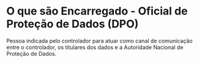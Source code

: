# O que são Encarregado - Oficial de Proteção de Dados (DPO)

Pessoa indicada pelo controlador para atuar como canal de comunicação entre o controlador, os titulares dos dados e a Autoridade Nacional de Proteção de Dados.